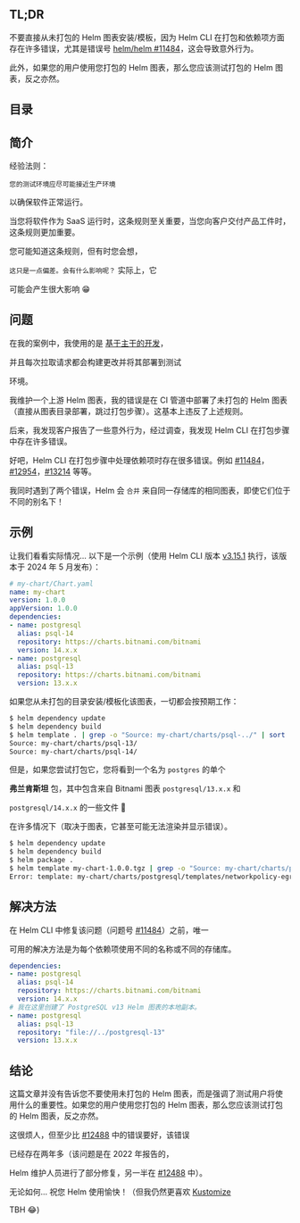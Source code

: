 ## TL;DR

不要直接从未打包的 Helm 图表安装/模板，因为 Helm CLI 在打包和依赖项方面存在许多错误，尤其是错误号 [helm/helm #11484](https://github.com/helm/helm/issues/11484)，这会导致意外行为。

此外，如果您的用户使用您打包的 Helm 图表，那么您应该测试打包的 Helm 图表，反之亦然。

## 目录

## 简介

经验法则：

`您的测试环境应尽可能接近生产环境`

以确保软件正常运行。

当您将软件作为 SaaS 运行时，这条规则至关重要，当您向客户交付产品工件时，这条规则更加重要。

您可能知道这条规则，但有时您会想，

`这只是一点偏差。会有什么影响呢？` 实际上，它

可能会产生很大影响 😁

## 问题

在我的案例中，我使用的是 [基于主干的开发](https://trunkbaseddevelopment.com/)，

并且每次拉取请求都会构建更改并将其部署到测试

环境。

我维护一个上游 Helm 图表，我的错误是在 CI 管道中部署了未打包的 Helm 图表（直接从图表目录部署，跳过打包步骤）。这基本上违反了上述规则。

后来，我发现客户报告了一些意外行为，经过调查，我发现 Helm CLI 在打包步骤中存在许多错误。

好吧，Helm CLI 在打包步骤中处理依赖项时存在很多错误。例如 [#11484](https://github.com/helm/helm/issues/11484)，[#12954](https://github.com/helm/helm/issues/12954)，[#13214](https://github.com/helm/helm/issues/13214) 等等。

我同时遇到了两个错误，Helm 会 `合并` 来自同一存储库的相同图表，即使它们位于不同的别名下！

## 示例

让我们看看实际情况... 以下是一个示例（使用 Helm CLI 版本 [v3.15.1](https://github.com/helm/helm/releases/tag/v3.15.1) 执行，该版本于 2024 年 5 月发布）：

```yaml
# my-chart/Chart.yaml
name: my-chart
version: 1.0.0
appVersion: 1.0.0
dependencies:
- name: postgresql
  alias: psql-14
  repository: https://charts.bitnami.com/bitnami
  version: 14.x.x
- name: postgresql
  alias: psql-13
  repository: https://charts.bitnami.com/bitnami
  version: 13.x.x
```

如果您从未打包的目录安装/模板化该图表，一切都会按预期工作：

```bash
$ helm dependency update
$ helm dependency build
$ helm template . | grep -o "Source: my-chart/charts/psql-../" | sort | uniq
Source: my-chart/charts/psql-13/
Source: my-chart/charts/psql-14/
```

但是，如果您尝试打包它，您将看到一个名为 `postgres` 的单个

**弗兰肯斯坦** 包，其中包含来自 Bitnami 图表 `postgresql/13.x.x` 和

`postgresql/14.x.x` 的一些文件 🤯

在许多情况下（取决于图表，它甚至可能无法渲染并显示错误）。

```bash
$ helm dependency update
$ helm dependency build
$ helm package .
$ helm template my-chart-1.0.0.tgz | grep -o "Source: my-chart/charts/psql-../" | sort | uniq
Error: template: my-chart/charts/postgresql/templates/networkpolicy-egress.yaml:6:18: executing "my-chart/charts/postgresql/templates/networkpolicy-egress.yaml" at <.Values.networkPolicy.enabled>: nil pointer evaluating interface {}.enabled Use --debug flag to render out invalid YAML
```

## 解决方法

在 Helm CLI 中修复该问题（问题号 [#11484](https://github.com/helm/helm/issues/11484)）之前，唯一

可用的解决方法是为每个依赖项使用不同的名称或不同的存储库。

```yaml
dependencies:
- name: postgresql
  alias: psql-14
  repository: https://charts.bitnami.com/bitnami
  version: 14.x.x
# 我在这里创建了 PostgreSQL v13 Helm 图表的本地副本。
- name: postgresql
  alias: psql-13
  repository: "file://../postgresql-13"
  version: 13.x.x
```

## 结论

这篇文章并没有告诉您不要使用未打包的 Helm 图表，而是强调了测试用户将使用什么的重要性。如果您的用户使用您打包的 Helm 图表，那么您应该测试打包的 Helm 图表，反之亦然。

这很烦人，但至少比 [#12488](https://github.com/helm/helm/issues/12488) 中的错误要好，该错误

已经存在两年多（该问题是在 2022 年报告的，

Helm 维护人员进行了部分修复，另一半在 [#12488](https://github.com/helm/helm/issues/12488) 中）。

无论如何... 祝您 Helm 使用愉快！（但我仍然更喜欢 [Kustomize](https://tech.aabouzaid.com/search/label/Kustomize)

TBH 😂)